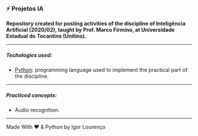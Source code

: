 ### ⚡ Projetos IA

**Repository created for posting activities of the discipline of Inteligência Artificial (2020/02), taught by Prof. Marco Firmino, at Universidade Estadual do Tocantins (Unitins).**

---

##### Techologies used:

* [Python](https://www.python.org/): programming language used to implement the practical part of the discipline.

---

##### Practiced concepts:
* Audio recognition.

---

Made With ❤️ & Python by Igor Lourenço
